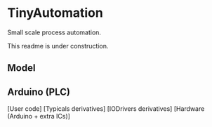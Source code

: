 TinyAutomation
==============

Small scale process automation.

This readme is under construction.

Model
-----

Arduino (PLC)
-


[User code]
[Typicals derivatives]
[IODrivers derivatives]
[Hardware (Arduino + extra ICs)]
